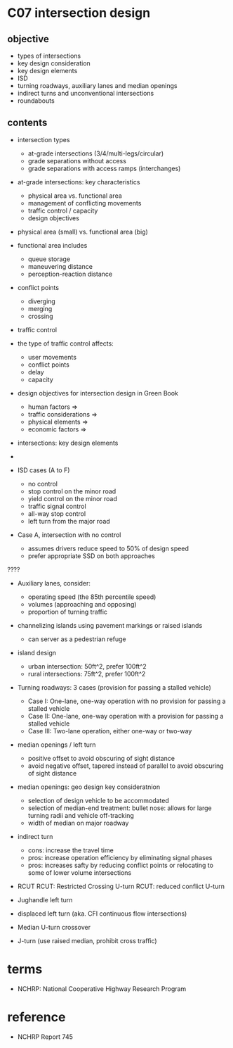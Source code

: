 # C07 intersection design

## objective

- types of intersections
- key design consideration
- key design elements
- ISD
- turning roadways, auxiliary lanes and median openings
- indirect turns and unconventional intersections
- roundabouts



## contents

- intersection types
    - at-grade intersections (3/4/multi-legs/circular)
    - grade separations without access
    - grade separations with access ramps (interchanges)


- at-grade intersections: key characteristics
    - physical area vs. functional area
    - management of conflicting movements
    - traffic control / capacity
    - design objectives


- physical area (small) vs. functional area (big)

- functional area includes
    - queue storage
    - maneuvering distance
    - perception-reaction distance

- conflict points
    - diverging
    - merging
    - crossing

- traffic control
- the type of traffic control affects:
    - user movements
    - conflict points
    - delay
    - capacity

- design objectives for intersection design in Green Book
    - human factors => 
    - traffic considerations =>
    - physical elements => 
    - economic factors => 

- intersections: key design elements
- 

- ISD cases (A to F)
    - no control
    - stop control on the minor road
    - yield control on the minor road
    - traffic signal control
    - all-way stop control
    - left turn from the major road


- Case A, intersection with no control
    - assumes drivers reduce speed to 50% of design speed
    - prefer appropriate SSD on both approaches

????


- Auxiliary lanes, consider:
    - operating speed (the 85th percentile speed)
    - volumes (approaching and opposing)
    - proportion of turning traffic

- channelizing islands using pavement markings or raised islands
    - can server as a pedestrian refuge

- island design
    - urban intersection: 50ft^2, prefer 100ft^2
    - rural intersections: 75ft^2, prefer 100ft^2

- Turning roadways: 3 cases (provision for passing a stalled vehicle)
    - Case I: One-lane, one-way operation with no provision for passing a stalled vehicle
    - Case II: One-lane, one-way operation with a provision for passing a stalled vehicle
    - Case III: Two-lane operation, either one-way or two-way

- median openings / left turn
    - positive offset to avoid obscuring of sight distance
    - avoid negative offset, tapered instead of parallel to avoid obscuring of sight distance

- median openings: geo design key consideratnion
    - selection of design vehicle to be accommodated
    - selection of median-end treatment: bullet nose: allows for large turning radii and vehicle off-tracking
    - width of median on major roadway

- indirect turn
    - cons: increase the travel time 
    - pros: increase operation efficiency by eliminating signal phases
    - pros: increases safty by reducing conflict points or relocating to some of lower volume intersections


- RCUT
    RCUT: Restricted Crossing U-turn
    RCUT: reduced conflict U-turn

- Jughandle left turn
- displaced left turn (aka. CFI continuous flow intersections)
- Median U-turn crossover
- J-turn (use raised median, prohibit cross traffic)



# terms
- NCHRP: National Cooperative Highway Research Program


# reference

- NCHRP Report 745